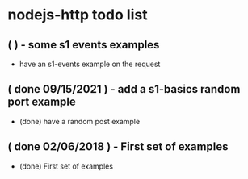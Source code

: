 # nodejs-http todo list

## (   ) - some s1 events examples
* have an s1-events example on the request

## ( done 09/15/2021 ) - add a s1-basics random port example
* (done) have a random post example

## ( done 02/06/2018 ) - First set of examples
* (done) First set of examples